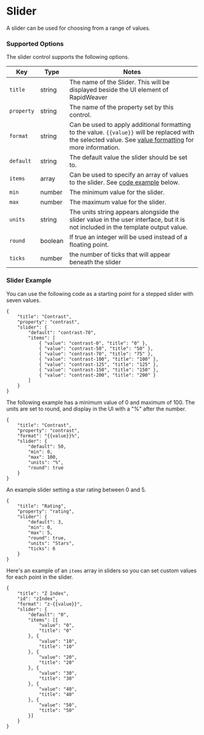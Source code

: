 # Slider

A slider can be used for choosing from a range of values.

### Supported Options <a href="#key-value-pairs-explained" id="key-value-pairs-explained"></a>

The slider control supports the following options.

| Key        | Type    | Notes                                                                                                                                                                                       |
| ---------- | ------- | ------------------------------------------------------------------------------------------------------------------------------------------------------------------------------------------- |
| `title`    | string  | The name of the Slider. This will be displayed beside the UI element of RapidWeaver                                                                                                         |
| `property` | string  | The name of the property set by this control.                                                                                                                                               |
| `format`   | string  | Can be used to apply additional formatting to the value. `{{value}}` will be replaced with the selected value. See [value formatting](../general-structure/format.md) for more information. |
| `default`  | string  | The default value the slider should be set to.                                                                                                                                              |
| `items`    | array   | Can be used to specify an array of values to the slider. See [code example](slider.md#slider-example) below.                                                                                |
| `min`      | number  | The minimum value for the slider.                                                                                                                                                           |
| `max`      | number  | The maximum value for the slider.                                                                                                                                                           |
| `units`    | string  | The units string appears alongside the slider value in the user interface, but it is not included in the template output value.                                                             |
| `round`    | boolean | If true an integer will be used instead of a floating point.                                                                                                                                |
| `ticks`    | number  | the number of ticks that will appear beneath the slider                                                                                                                                     |

### Slider Example

You can use the following code as a starting point for a stepped slider with seven values.

```
{
    "title": "Contrast",
    "property": "contrast",
    "slider": {
        "default": "contrast-70",
        "items": [
            { "value": "contrast-0", "title": "0" },
            { "value": "contrast-50", "title": "50" },
            { "value": "contrast-70", "title": "75" },
            { "value": "contrast-100", "title": "100" },
            { "value": "contrast-125", "title": "125" },
            { "value": "contrast-150", "title": "150" },
            { "value": "contrast-200", "title": "200" }
        ]
    }
}
```

The following example has a minimum value of 0 and maximum of 100. The units are set to round, and display in the UI with a "%" after the number.

```
{
    "title": "Contrast",
    "property": "contrast",
    "format": "{{value}}%",
    "slider": {
        "default": 50,
        "min": 0,
        "max": 100,
        "units": "%",
        "round": true
    }
}
```

An example slider setting a star rating between 0 and 5.

```
{
	"title": "Rating",
	"property": "rating",
	"slider": {
		"default": 3,
		"min": 0,
		"max": 5,
		"round": true,
        "units": "Stars",
        "ticks": 6
	}
}
```

Here's an example of an `items` array in sliders so you can set custom values for each point in the slider.

```
{
    "title": "Z Index",
    "id": "zIndex",
    "format": "z-{{value}}",
    "slider": {
        "default": "0",
        "items": [{
            "value": "0",
            "title": "0"
        }, {
            "value": "10",
            "title": "10"
        }, {
            "value": "20",
            "title": "20"
        }, {
            "value": "30",
            "title": "30"
        }, {
            "value": "40",
            "title": "40"
        }, {
            "value": "50",
            "title": "50"
        }]
    }
}
```
